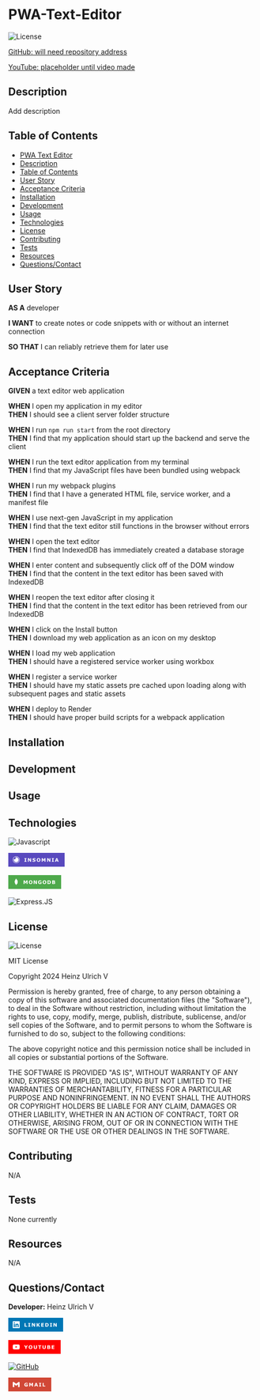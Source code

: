 # PWA-Text-Editor

![License](https://img.shields.io/badge/License-MIT-yellow.svg)

[GitHub: will need repository address](website.com)<br>

[YouTube: placeholder until video made](website.com)

## Description

Add description

## Table of Contents

- [PWA Text Editor](#pwa-text-editor)<br>
- [Description](#description)<br>
- [Table of Contents](#tabel-of-contents)<br>
- [User Story](#user-story)<br>
- [Acceptance Criteria](#acceptance-criteria)<br>
- [Installation](#instllation)<br>
- [Development](#development)<br>
- [Usage](#usage)<br>
- [Technologies](Technologies)
- [License](#license)<br>
- [Contributing](#contributing)<br>
- [Tests](#tests)<br>
- [Resources](#resources)<br>
- [Questions/Contact](#questionscontact)

## User Story

**AS A** developer <br>

**I WANT** to create notes or code snippets with or without an internet connection <br>

**SO THAT** I can reliably retrieve them for later use

## Acceptance Criteria

**GIVEN** a text editor web application

**WHEN** I open my application in my editor <br>
**THEN** I should see a client server folder structure

**WHEN** I run `npm run start` from the root directory <br>
**THEN** I find that my application should start up the backend and serve the client

**WHEN** I run the text editor application from my terminal <br>
**THEN** I find that my JavaScript files have been bundled using webpack

**WHEN** I run my webpack plugins <br>
**THEN** I find that I have a generated HTML file, service worker, and a manifest file

**WHEN** I use next-gen JavaScript in my application <br>
**THEN** I find that the text editor still functions in the browser without errors

**WHEN** I open the text editor <br>
**THEN** I find that IndexedDB has immediately created a database storage

**WHEN** I enter content and subsequently click off of the DOM window <br>
**THEN** I find that the content in the text editor has been saved with IndexedDB

**WHEN** I reopen the text editor after closing it <br>
**THEN** I find that the content in the text editor has been retrieved from our IndexedDB

**WHEN** I click on the Install button <br>
**THEN** I download my web application as an icon on my desktop

**WHEN** I load my web application <br>
**THEN** I should have a registered service worker using workbox

**WHEN** I register a service worker <br>
**THEN** I should have my static assets pre cached upon loading along with subsequent pages and static assets

**WHEN** I deploy to Render <br>
**THEN** I should have proper build scripts for a webpack application

## Installation

## Development

## Usage

## Technologies

![Javascript](https://img.shields.io/badge/-JavaScript-f7df1e?style=for-the-badge&logo=javascript&logoColor=black)

![Insomnia](assets/images/badges/Insomnia.png)

![MongoDB](assets/images/badges/mongoDB.png)

![Express.JS](https://img.shields.io/badge/Express.js-404D59?style=for-the-badge)

## License

![License](https://img.shields.io/badge/License-MIT-yellow.svg)

MIT License

Copyright 2024 Heinz Ulrich V

Permission is hereby granted, free of charge, to any person obtaining a copy
of this software and associated documentation files (the "Software"), to deal
in the Software without restriction, including without limitation the rights
to use, copy, modify, merge, publish, distribute, sublicense, and/or sell
copies of the Software, and to permit persons to whom the Software is
furnished to do so, subject to the following conditions:

The above copyright notice and this permission notice shall be included in all
copies or substantial portions of the Software.

THE SOFTWARE IS PROVIDED "AS IS", WITHOUT WARRANTY OF ANY KIND, EXPRESS OR
IMPLIED, INCLUDING BUT NOT LIMITED TO THE WARRANTIES OF MERCHANTABILITY,
FITNESS FOR A PARTICULAR PURPOSE AND NONINFRINGEMENT. IN NO EVENT SHALL THE
AUTHORS OR COPYRIGHT HOLDERS BE LIABLE FOR ANY CLAIM, DAMAGES OR OTHER
LIABILITY, WHETHER IN AN ACTION OF CONTRACT, TORT OR OTHERWISE, ARISING FROM,
OUT OF OR IN CONNECTION WITH THE SOFTWARE OR THE USE OR OTHER DEALINGS IN THE
SOFTWARE.

## Contributing

N/A

## Tests

None currently

## Resources

N/A

## Questions/Contact

**Developer:** Heinz Ulrich V

[![LinkedIn](assets/images/badges/LinkedIn.png)](https://www.linkedin.com/in/heinz-ulrich-v-3a3486a0/)

[![YouTube](assets/images/badges/YouTube.png)](https://www.youtube.com/@theoarsman4581)<br>

[![GitHub](https://img.shields.io/badge/GitHub-100000?style=for-the-badge&logo=github&logoColor=white)](https://www.github.com/TheOarsman)<br>

[![Gmail](assets/images/badges/GMAIL.png)](mailto:heinzulrichv@gmail.com)<br>
